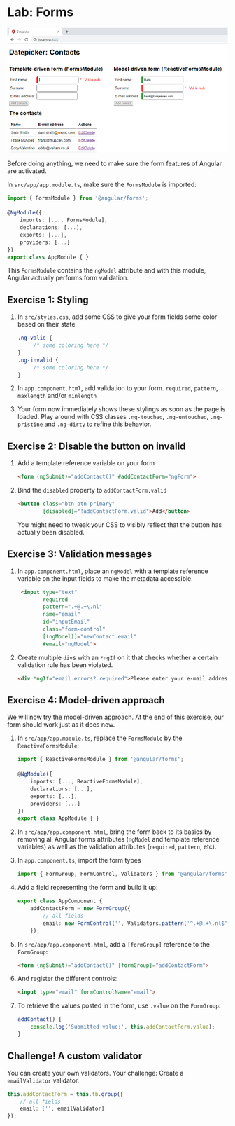 # Lab: Forms

![Adding forms to our page](lab4-forms.png)

Before doing anything, we need to make sure the form features of Angular are activated.

In `src/app/app.module.ts`, make sure the `FormsModule` is imported:

```ts
import { FormsModule } from '@angular/forms';

@NgModule({
    imports: [..., FormsModule],
    declarations: [...],
    exports: [...],
    providers: [...]
})
export class AppModule { }
```

This `FormsModule` contains the `ngModel` attribute and with this module, Angular actually performs form validation.

## Exercise 1: Styling 

1. In `src/styles.css`, add some CSS to give your form fields some color based on their state
   ```css
   .ng-valid {
		/* some coloring here */
   }
   .ng-invalid {
		/* some coloring here */
   }
   ``` 
1. In `app.component.html`, add validation to your form. `required`, `pattern`, `maxlength` and/or `minlength`

1. Your form now immediately shows these stylings as soon as the page is loaded. Play around with CSS classes `.ng-touched`, `.ng-untouched`, `.ng-pristine` and `.ng-dirty` to refine this behavior.

## Exercise 2: Disable the button on invalid

1. Add a template reference variable on your form
	```html
	<form (ngSubmit)="addContact()" #addContactForm="ngForm">
	```
1. Bind the `disabled` property to `addContactForm.valid`
	```html
	<button class="btn btn-primary" 
	        [disabled]="!addContactForm.valid">Add</button>
	```
	You might need to tweak your CSS to visibly reflect that the button has actually been disabled.

## Exercise 3: Validation messages

1. In `app.component.html`, place an `ngModel` with a template reference variable on the input fields to make the metadata accessible.
	```html
	 <input type="text" 
	        required
			pattern=".+@.+\.nl"
			name="email" 
			id="inputEmail" 
			class="form-control"
			[(ngModel)]="newContact.email"
			#email="ngModel">
	```
1. Create multiple `div`s with an `*ngIf` on it that checks whether a certain validation rule has been violated.
	```html
	<div *ngIf="email.errors?.required">Please enter your e-mail address</div>
	``` 

## Exercise 4: Model-driven approach

We will now try the model-driven approach. At the end of this exercise, our form should work just as it does now.

1. In `src/app/app.module.ts`, replace the `FormsModule` by the `ReactiveFormsModule`:

	```ts
	import { ReactiveFormsModule } from '@angular/forms';

	@NgModule({
	    imports: [..., ReactiveFormsModule],
	    declarations: [...],
	    exports: [...],
	    providers: [...]
	})
	export class AppModule { }
	```

1. In `src/app/app.component.html`, bring the form back to its basics by removing all Angular forms attributes (`ngModel` and template reference variables) as well as the validation attributes (`required`, `pattern`, etc).

1. In `app.component.ts`, import the form types
	```ts
	import { FormGroup, FormControl, Validators } from '@angular/forms';
	```
1. Add a field representing the form and build it up:
	```ts
	export class AppComponent {
		addContactForm = new FormGroup({
			// all fields
			email: new FormControl('', Validators.pattern('^.+@.+\.nl$'))
		});
	```
1. In `src/app/app.component.html`, add a `[formGroup]` reference to the `FormGroup`:

	```html
	<form (ngSubmit)="addContact()" [formGroup]="addContactForm">
	```

1. And register the different controls:

	```html
	<input type="email" formControlName="email">
	```

1. To retrieve the values posted in the form, use `.value` on the `FormGroup`:

	```ts
	addContact() {
		console.log('Submitted value:', this.addContactForm.value);
	}
	```

## Challenge! A custom validator

You can create your own validators. Your challenge: Create a `emailValidator` validator.

```ts
this.addContactForm = this.fb.group({
	// all fields
	email: ['', emailValidator]
});
```